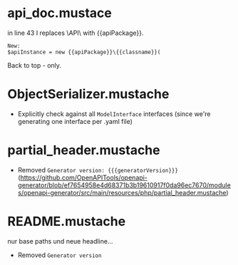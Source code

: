 # api_doc.mustace

in line 43 I replaces \API\ with {{apiPackage}}.

```
New:
$apiInstance = new {{apiPackage}}\{{classname}}(
```

Back to top - only.

# ObjectSerializer.mustache
- Explicitly check against all `ModelInterface` interfaces (since we're generating one interface per .yaml file)

# partial_header.mustache

- Removed `Generator version: {{{generatorVersion}}}` (https://github.com/OpenAPITools/openapi-generator/blob/ef7654958e4d68371b3b19610917f0da96ec7670/modules/openapi-generator/src/main/resources/php/partial_header.mustache)

# README.mustache

nur base paths und neue headline...
- Removed `Generator version`
